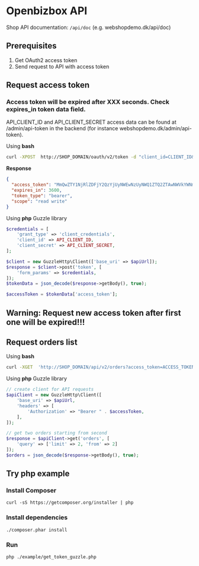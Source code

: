 Openbizbox API 
==============

Shop API documentation: `/api/doc` (e.g. webshopdemo.dk/api/doc)

## Prerequisites

1. Get OAuth2 access token
2. Send request to API with access token

## Request access token
### Access token will be expired after XXX seconds. Check **expires_in** token data field.

API_CLIENT_ID and API_CLIENT_SECRET access data can be found at /admin/api-token in the backend (for instance webshopdemo.dk/admin/api-token). 

Using **bash**
```bash
curl -XPOST  http://SHOP_DOMAIN/oauth/v2/token -d "client_id=CLIENT_ID&client_secret=CLIENT_SECRET&grant_type=client_credentials"
```

**Response**
```json
{
  "access_token": "MmQwZTY1NjRlZDFjY2QzYjUyNWEwNzUyNWQ1ZTQ2ZTAwNWVkYWNmM2IxMDMxMGZjNDJmMzJjYzQwZWZjNzNlZg",
  "expires_in": 3600,
  "token_type": "bearer",
  "scope": "read write"
}
```


Using **php** Guzzle library 
```php
$credentials = [
    'grant_type' => 'client_credentials',
    'client_id' => API_CLIENT_ID,
    'client_secret' => API_CLIENT_SECRET,
];

$client = new GuzzleHttp\Client(['base_uri' => $apiUrl]);
$response = $client->post('token', [ 
    'form_params' => $credentials,
]);
$tokenData = json_decode($response->getBody(), true);

$accessToken = $tokenData['access_token'];
```

## Warning: Request new access token after first one will be expired!!! 

## Request orders list

Using **bash**
```bash
curl -XGET  'http://SHOP_DOMAIN/api/v2/orders?access_token=ACCESS_TOKEN&limit=2&from=2'
```

Using **php** Guzzle library
```php
// create client for API requests
$apiClient = new GuzzleHttp\Client([
    'base_uri' => $apiUrl,
    'headers' => [
        'Authorization' => "Bearer " . $accessToken,
    ],
]);

// get two orders starting from second
$response = $apiClient->get('orders', [
    'query' => ['limit' => 2, 'from' => 2]
]);
$orders = json_decode($response->getBody(), true);
```

## Try **php** example

### Install Composer

`curl -sS https://getcomposer.org/installer | php`

### Install dependencies

`./composer.phar install`

### Run
 
`php ./example/get_token_guzzle.php`

